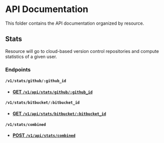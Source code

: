# API Documentation

This folder contains the API documentation organized by resource.

## Stats

Resource will go to cloud-based version control repositories and compute statistics of a given user.

### Endpoints

#### `/v1/stats/github/:github_id`

* **[GET `/v1/api/stats/github/:github_id`](v1/stats/github/GET.md)**

#### `/v1/stats/bitbucket/:bitbucket_id`

* **[GET `/v1/api/stats/bitbucket/:bitbucket_id`](v1/stats/bitbucket/GET.md)**

#### `/v1/stats/combined`

* **[POST `/v1/api/stats/combined`](v1/stats/combined/GET.md)**
